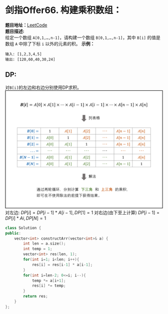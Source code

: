 # 剑指Offer66. 构建乘积数组：  
**题目地址：**[LeetCode](https://leetcode-cn.com/problems/ba-zi-fu-chuan-zhuan-huan-cheng-zheng-shu-lcof/)  
**题目描述:**  
给定一个数组 `A[0,1,…,n-1]`，请构建一个数组 `B[0,1,…,n-1]`，其中 `B[i]` 的值是数组 `A` 中除了下标 `i` 以外的元素的积。
**示例：**
```
输入: [1,2,3,4,5]
输出: [120,60,40,30,24]
```

## DP:  
对`B[i]`的左边和右边分别使用DP求积。
![](./Pic/66.png)  
对左边:
$DP[i] = DP[i-1] * A[i-1], DP[1]=1$
对右边(由下至上计算)
$DP[i-1] = DP[i] * A{i}, DP[N]=1$
```cpp
class Solution {
public:
    vector<int> constructArr(vector<int>& a) {
        int len = a.size();
        int temp = 1;
        vector<int> res(len, 1);
        for(int i=1; i<len; i++){
            res[i] = res[i-1] * a[i-1];
        }
        for(int i=len-2; 0<=i; i--){
            temp *= a[i+1];
            res[i] *= temp;
        }
        return res;
    }
};
```